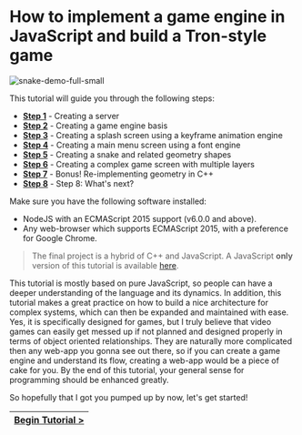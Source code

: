 # How to implement a game engine in JavaScript and build a Tron-style game

![snake-demo-full-small](https://cloud.githubusercontent.com/assets/7648874/21073892/ae331a8a-bed2-11e6-9141-9554f9bb808b.gif)

This tutorial will guide you through the following steps:

- [**Step 1**](https://github.com/DAB0mB/radial-snake/blob/master/manuals/views/step1.md) - Creating a server
- [**Step 2**](https://github.com/DAB0mB/radial-snake/blob/master/manuals/views/step2.md) - Creating a game engine basis
- [**Step 3**](https://github.com/DAB0mB/radial-snake/blob/master/manuals/views/step3.md) - Creating a splash screen using a keyframe animation engine
- [**Step 4**](https://github.com/DAB0mB/radial-snake/blob/master/manuals/views/step4.md) - Creating a main menu screen using a font engine
- [**Step 5**](https://github.com/DAB0mB/radial-snake/blob/master/manuals/views/step5.md) - Creating a snake and related geometry shapes
- [**Step 6**](https://github.com/DAB0mB/radial-snake/blob/master/manuals/views/step6.md) - Creating a complex game screen with multiple layers
- [**Step 7**](https://github.com/DAB0mB/radial-snake/blob/master/manuals/views/step7.md) - Bonus! Re-implementing geometry in C++
- [**Step 8**](https://github.com/DAB0mB/radial-snake/blob/master/manuals/views/step8.md) - Step 8: What's next?

Make sure you have the following software installed:

- NodeJS with an ECMAScript 2015 support (v6.0.0 and above).
- Any web-browser which supports ECMAScript 2015, with a preference for Google Chrome.

> The final project is a hybrid of C++ and JavaScript. A JavaScript **only** version of this tutorial is available [here](https://github.com/DAB0mB/radial-snake/tree/master%40step6%400.1.1).

This tutorial is mostly based on pure JavaScript, so people can have a deeper understanding of the language and its dynamics. In addition, this tutorial makes a great practice on how to build a nice architecture for complex systems, which can then be expanded and maintained with ease. Yes, it is specifically designed for games, but I truly believe that video games can easily get messed up if not planned and designed properly in terms of object oriented relationships. They are naturally more complicated then any web-app you gonna see out there, so if you can create a game engine and understand its flow, creating a web-app would be a piece of cake for you. By the end of this tutorial, your general sense for programming should be enhanced greatly.

So hopefully that I got you pumped up by now, let's get started!

[{]: <helper> (navStep)

| [Begin Tutorial >](.tortilla/manuals/views/step1.md) |
|----------------------:|

[}]: #
